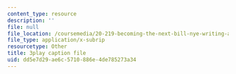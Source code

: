 ```yaml
---
content_type: resource
description: ''
file: null
file_location: /coursemedia/20-219-becoming-the-next-bill-nye-writing-and-hosting-the-educational-show-january-iap-2015/dd5e7d29ae6c5710886e4de785273a34_AjK2zF9yN0k.vtt
file_type: application/x-subrip
resourcetype: Other
title: 3play caption file
uid: dd5e7d29-ae6c-5710-886e-4de785273a34
---
```

